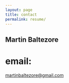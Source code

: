 ```yaml
---
layout: page
title: contact
permalink: resume/
---
```

## Martin Baltezore    
# email:    
martinbaltezore@gmail.com
